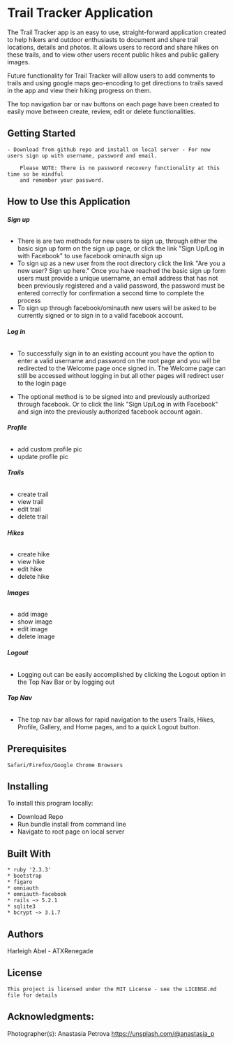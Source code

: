 # Trail Tracker Application

The Trail Tracker app is an easy to use, straight-forward application created
to help hikers and outdoor enthusiasts to document and share trail
locations, details and photos.  It allows users to record and share hikes
on these trails, and to view other users recent public hikes and public
gallery images.

Future functionality for Trail Tracker will allow users to add comments to
trails and using google maps geo-encoding to get directions to trails saved
in the app and view their hiking progress on them.

The top navigation bar or nav buttons on each page have been created to
easily move between create, review, edit or delete functionalities.

## Getting Started
	- Download from github repo and install on local server - For new users sign up with username, password and email.

		Please NOTE: There is no password recovery functionality at this time so be mindful
		and remember your password.

## How to Use this Application
######  **Sign up**

- There is are two methods for new users to sign up, through either the basic
sign up form on the sign up page, or click the link "Sign Up/Log in with
Facebook" to use facebook ominauth sign up
- To sign up as a new user from the root directory click the link "Are you a
new user? Sign up here."  Once you have reached the basic sign up form
users must provide a unique username, an email address that has not been
previously registered and a valid password, the password must be entered
correctly for confirmation a second time to complete the process
- To sign up through facebook/ominauth new users will be asked to be
currently signed or to sign in to a valid facebook account.

######  **Log in**
- To successfully sign in to an existing account you have the option to
enter a valid username and password on the root page and you will be
redirected to the Welcome page once signed in. The Welcome page can still
be accessed without logging in but all other pages will redirect user to
the login page

- The optional method is to be signed into and previously authorized through
facebook. Or to click the link "Sign Up/Log in with Facebook" and sign into
the previously authorized facebook account again.

###### **Profile**
 - add custom profile pic
 - update profile pic

###### **Trails**
 - create trail
 - view trail
 - edit trail
 - delete trail

###### **Hikes**
 - create hike
 - view hike
 - edit hike
 - delete hike

###### **Images**
 - add image
 - show image
 - edit image
 - delete image

###### **Logout**
- Logging out can be easily accomplished by clicking the Logout option
in the Top Nav Bar or by logging out
###### **Top Nav**
- The top nav bar allows for rapid navigation to the users Trails, Hikes,
Profile, Gallery, and Home pages, and to a quick Logout button.

## Prerequisites

	Safari/Firefox/Google Chrome Browsers

## Installing

To install this program locally:

- Download Repo
- Run bundle install from command line
- Navigate to root page on local server

## Built With
	* ruby '2.3.3'
	* bootstrap
	* figaro
	* omniauth
	* omniauth-facebook
	* rails ~> 5.2.1
	* sqlite3
	* bcrypt ~> 3.1.7

## Authors
  Harleigh Abel - ATXRenegade

## License
	This project is licensed under the MIT License - see the LICENSE.md file for details

## Acknowledgments:

  Photographer(s):
		Anastasia Petrova
		https://unsplash.com/@anastasia_p
